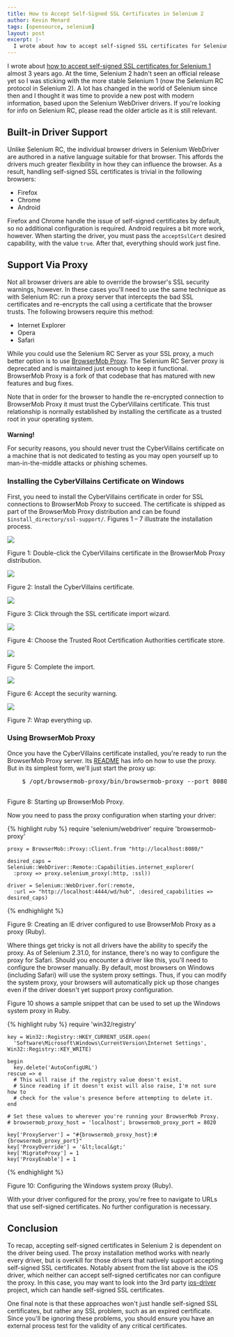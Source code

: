 ```yaml
---
title: How to Accept Self-Signed SSL Certificates in Selenium 2
author: Kevin Menard
tags: [opensource, selenium]
layout: post
excerpt: |-
  I wrote about how to accept self-signed SSL certificates for Selenium 1 almost 3 years ago.  At the time, Selenium 2 hadn't seen an official release yet so I was sticking with the more stable Selenium 1 (now the Selenium RC protocol in Selenium 2).  A lot has changed in the world of Selenium since then and I thought it was time to provide a new post with modern information, based upon the Selenium WebDriver drivers.
---
```


I wrote about [how to accept self-signed SSL certificates for Selenium 1](/2010/04/13/how-to-accept-self-signed-ssl-certificates-in-selenium.html) almost 3 years ago.  At the time, Selenium 2 hadn't seen an official release yet so I was sticking with the more stable Selenium 1 (now the Selenium RC protocol in Selenium 2).  A lot has changed in the world of Selenium since then and I thought it was time to provide a new post with modern information, based upon the Selenium WebDriver drivers.  If you're looking for info on Selenium RC, please read the older article as it is still relevant.

Built-in Driver Support
-----------------------

Unlike Selenium RC, the individual browser drivers in Selenium WebDriver are authored in a native language suitable for that browser.  This affords the drivers much greater flexibility in how they can influence the browser.  As a result, handling self-signed SSL certificates is trivial in the following browsers:

 - Firefox
 - Chrome
 - Android

Firefox and Chrome handle the issue of self-signed certificates by default, so no additional configuration is required.  Android requires a bit more work, however.  When starting the driver, you must pass the `acceptSslCert` desired capability, with the value `true`.  After that, everything should work just fine.

Support Via Proxy
-----------------

Not all browser drivers are able to override the browser's SSL security warnings, however.  In these cases you'll need to use the same technique as with Selenium RC: run a proxy server that intercepts the bad SSL certificates and re-encrypts the call using a certificate that the browser trusts.  The following browsers require this method:

 - Internet Explorer
 - Opera
 - Safari
 
While you could use the Selenium RC Server as your SSL proxy, a much better option is to use [BrowserMob Proxy](http://opensource.webmetrics.com/browsermob-proxy/).  The Selenium RC Server proxy is deprecated and is maintained just enough to keep it functional.  BrowserMob Proxy is a fork of that codebase that has matured with new features and bug fixes.

Note that in order for the browser to handle the re-encrypted connection to BrowserMob Proxy it must trust the CyberVillains certificate.  This trust relationship is normally established by installing the certificate as a trusted root in your operating system. 

<div class='alert alert-block'>
  <h4 style='margin-bottom: 10px;'>Warning!</h4>

  For security reasons, you should never trust the CyberVillains certificate on a machine that is not dedicated to testing as you may open yourself up to man-in-the-middle attacks or phishing schemes.
</div>

### Installing the CyberVillains Certificate on Windows

First, you need to install the CyberVillains certificate in order for SSL connections to BrowserMob Proxy to succeed.  The certificate is shipped as part of the BrowserMob Proxy distribution and can be found `$install_directory/ssl-support/`.  Figures 1 &ndash; 7 illustrate the installation process.

<div class="figure">
  <img src="/images/static/how-to-accept-self-signed-certificates-in-selenium-2/cybervillains_certificate.png" />

  Figure 1: Double-click the CyberVillains certificate in the BrowserMob Proxy distribution.
</div>

<div class="figure">
  <img src="/images/static/how-to-accept-self-signed-certificates-in-selenium/install_certificate.png" />

  Figure 2: Install the CyberVillains certificate.
</div>

<div class="figure">
  <img src="/images/static/how-to-accept-self-signed-certificates-in-selenium/certificate_import_wizard.png" />

  Figure 3: Click through the SSL certificate import wizard.
</div>

<div class="figure">
  <img src="/images/static/how-to-accept-self-signed-certificates-in-selenium/choosing_the_certificate_store.png" />

  Figure 4: Choose the Trusted Root Certification Authorities certificate store.
</div>

<div class="figure">
  <img src="/images/static/how-to-accept-self-signed-certificates-in-selenium/finish_wizard.png" />

  Figure 5: Complete the import.
</div>

<div class="figure">
  <img src="/images/static/how-to-accept-self-signed-certificates-in-selenium/security_warning.png" />

  Figure 6: Accept the security warning.
</div>

<div class="figure">
  <img src="/images/static/how-to-accept-self-signed-certificates-in-selenium/successful_import.png" />

  Figure 7: Wrap everything up.
</div>

### Using BrowserMob Proxy

Once you have the CyberVillains certificate installed, you're ready to run the BrowserMob Proxy server.  Its [README](https://github.com/webmetrics/browsermob-proxy/blob/master/README.md) has info on how to use the proxy.  But in its simplest form, we'll just start the proxy up:

<div class='figure'>
  <pre>
    $ /opt/browsermob-proxy/bin/browsermob-proxy --port 8080
  </pre>

  Figure 8: Starting up BrowserMob Proxy.
</div>

Now you need to pass the proxy configuration when starting your driver:

<div class='figure'>
  {% highlight ruby %}
    require 'selenium/webdriver'
    require 'browsermob-proxy'

    proxy = BrowserMob::Proxy::Client.from "http://localhost:8080/"

    desired_caps = Selenium::WebDriver::Remote::Capabilities.internet_explorer(
      :proxy => proxy.selenium_proxy(:http, :ssl))

    driver = Selenium::WebDriver.for(:remote,
      :url => "http://localhost:4444/wd/hub", :desired_capabilities => desired_caps)
  {% endhighlight %}

  Figure 9: Creating an IE driver configured to use BrowserMob Proxy as a proxy (Ruby).
</div>

Where things get tricky is not all drivers have the ability to specify the proxy.  As of Selenium 2.31.0, for instance, there's no way to configure the proxy for Safari.  Should you encounter a driver like this, you'll need to configure the browser manually.  By default, most browsers on Windows (including Safari) will use the system proxy settings.  Thus, if you can modify the system proxy, your browsers will automatically pick up those changes even if the driver doesn't yet support proxy configuration.

Figure 10 shows a sample snippet that can be used to set up the Windows system proxy in Ruby.

<div class='figure'>
  {% highlight ruby %}
    require 'win32/registry'

    key = Win32::Registry::HKEY_CURRENT_USER.open(
      'Software\Microsoft\Windows\CurrentVersion\Internet Settings', Win32::Registry::KEY_WRITE)

    begin
      key.delete('AutoConfigURL')
    rescue => e
      # This will raise if the registry value doesn't exist.   
      # Since reading if it doesn't exist will also raise, I'm not sure how to
      # check for the value's presence before attempting to delete it.
    end

    # Set these values to wherever you're running your BrowserMob Proxy.
    # browsermob_proxy_host = 'localhost'; browsermob_proxy_port = 8020

    key['ProxyServer'] = "#{browsermob_proxy_host}:#{browsermob_proxy_port}"
    key['ProxyOverride'] = '&lt;local&gt;'
    key['MigrateProxy'] = 1
    key['ProxyEnable'] = 1
  {% endhighlight %}

  Figure 10: Configuring the Windows system proxy (Ruby).
</div>

With your driver configured for the proxy, you're free to navigate to URLs that use self-signed certificates.  No further configuration is necessary.

Conclusion
----------

To recap, accepting self-signed certificates in Selenium 2 is dependent on the driver being used.  The proxy installation method works with nearly every driver, but is overkill for those drivers that natively support accepting self-signed SSL certificates.  Notably absent from the list above is the iOS driver, which neither can accept self-signed certificates nor can configure the proxy.  In this case, you may want to look into the 3rd party [ios-driver](https://github.com/ios-driver/ios-driver) project, which can handle self-signed SSL certificates.

One final note is that these approaches won't just handle self-signed SSL certificates, but rather any SSL problem, such as an expired certificate.  Since you'll be ignoring these problems, you should ensure you have an external process test for the validity of any critical certificates.
